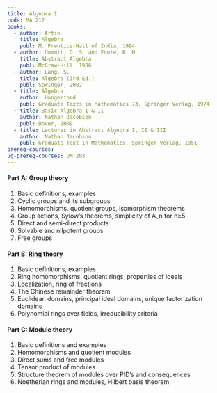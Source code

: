 ```yaml
---
title: Algebra I
code: MA 212
books:
  - author: Artin    
    title: Algebra
    publ: M. Prentice-Hall of India, 1994
  - author: Dummit, D. S. and Foote, R. M.
    title: Abstract Algebra
    publ: McGraw-Hill, 1986      
  - author: Lang, S.
    title: Algebra (3rd Ed.)
    publ: Springer, 2002
  - title: Algebra
    author: Hungerford
    publ: Graduate Texts in Mathematics 73, Springer Verlag, 1974
  - title: Basic Algebra I & II
    author: Nathan Jacobson
    publ: Dover, 2009
  - title: Lectures in Abstract Algebra I, II & III
    author: Nathan Jacobson
    publ: Graduate Text in Mathematics, Springer Verlag, 1951 
prereq-courses:
ug-prereq-courses: UM 203
---
```


#### Part A: Group theory

1. Basic definitions, examples
2. Cyclic groups and its subgroups
3. Homomorphisms, quotient groups, isomorphism theorems
4. Group actions, Sylow’s theorems, simplicity of A_n for n≥5
5. Direct and semi-direct products
6. Solvable and nilpotent groups
7. Free groups

#### Part B: Ring theory

1. Basic definitions, examples
2. Ring homomorphisms, quotient rings, properties of ideals
3. Localization, ring of fractions
4. The Chinese remainder theorem
5. Euclidean domains, principal ideal domains, unique factorization domains
6. Polynomial rings over fields, irreducibility criteria

#### Part C: Module theory

1. Basic definitions and examples
2. Homomorphisms and quotient modules
3. Direct sums and free modules
4. Tensor product of modules
5. Structure theorem of modules over PID’s and consequences
6. Noetherian rings and modules, Hilbert basis theorem
